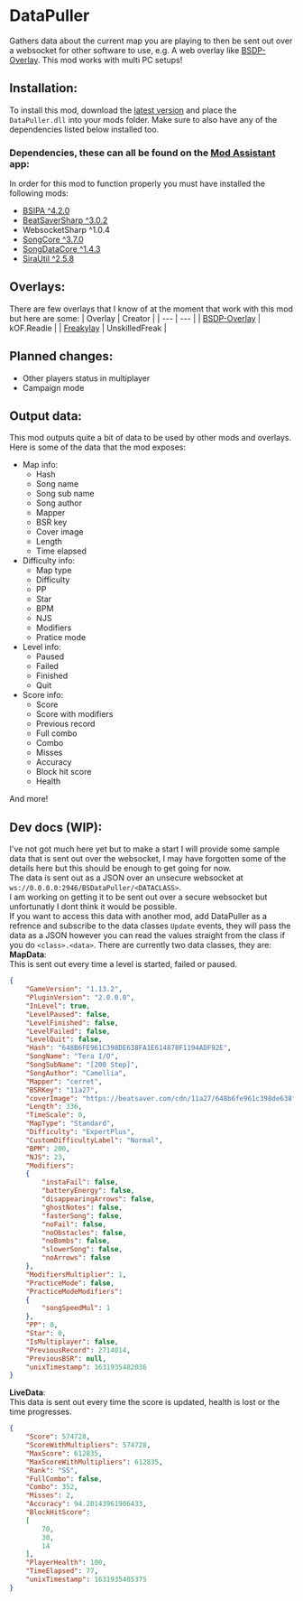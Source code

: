 # DataPuller
Gathers data about the current map you are playing to then be sent out over a websocket for other software to use, e.g. A web overlay like [BSDP-Overlay](https://github.com/kOFReadie/BSDP-Overlay). This mod works with multi PC setups!

## Installation:
To install this mod, download the [latest version](https://github.com/kOFReadie/BSDataPuller/releases/latest) and place the `DataPuller.dll` into your mods folder. Make sure to also have any of the dependencies listed below installed too.
### Dependencies, these can all be found on the [Mod Assistant](https://github.com/Assistant/ModAssistant) app:
In order for this mod to function properly you must have installed the following mods:
- [BSIPA ^4.2.0](https://github.com/bsmg/BeatSaber-IPA-Reloaded)
- [BeatSaverSharp ^3.0.2](https://github.com/Auros/BeatSaverSharper)
- WebsocketSharp ^1.0.4
- [SongCore ^3.7.0](https://github.com/Kylemc1413/SongCore)
- [SongDataCore ^1.4.3](https://github.com/halsafar/BeatSaberSongDataCore/)
- [SiraUtil ^2.5.8](https://github.com/Auros/SiraUtil)

## Overlays:
There are few overlays that I know of at the moment that work with this mod but here are some:
| Overlay | Creator |
| --- | --- |
| [BSDP-Overlay](https://github.com/kOFReadie/BSDP-Overlay) | kOF.Readie |
| [Freakylay](https://github.com/UnskilledFreak/Freakylay) | UnskilledFreak |

## Planned changes:
- Other players status in multiplayer
- Campaign mode

## Output data:
This mod outputs quite a bit of data to be used by other mods and overlays. Here is some of the data that the mod exposes:
- Map info:
    - Hash
    - Song name
    - Song sub name
    - Song author
    - Mapper
    - BSR key
    - Cover image
    - Length
    - Time elapsed
- Difficulty info:
    - Map type
    - Difficulty
    - PP
    - Star
    - BPM
    - NJS
    - Modifiers
    - Pratice mode
- Level info:
    - Paused
    - Failed
    - Finished
    - Quit
- Score info:
    - Score
    - Score with modifiers
    - Previous record
    - Full combo
    - Combo
    - Misses
    - Accuracy
    - Block hit score
    - Health

And more!

## Dev docs (WIP):
I've not got much here yet but to make a start I will provide some sample data that is sent out over the websocket, I may have forgotten some of the details here but this should be enough to get going for now.  
The data is sent out as a JSON over an unsecure websocket at `ws://0.0.0.0:2946/BSDataPuller/<DATACLASS>`.  
I am working on getting it to be sent out over a secure websocket but unfortunatly I dont think it would be possible.  
If you want to access this data with another mod, add DataPuller as a refrence and subscribe to the data classes `Update` events, they will pass the data as a JSON however you can read the values straight from the class if you do `<class>.<data>`.
There are currently two data classes, they are:  
**MapData**:  
This is sent out every time a level is started, failed or paused.
```json
{
    "GameVersion": "1.13.2",
    "PluginVersion": "2.0.0.0",
    "InLevel": true,
    "LevelPaused": false,
    "LevelFinished": false,
    "LevelFailed": false,
    "LevelQuit": false,
    "Hash": "648B6FE961C398DE638FA1E614878F1194ADF92E",
    "SongName": "Tera I/O",
    "SongSubName": "[200 Step]",
    "SongAuthor": "Camellia",
    "Mapper": "cerret",
    "BSRKey": "11a27",
    "coverImage": "https://beatsaver.com/cdn/11a27/648b6fe961c398de638fa1e614878f1194adf92e.jpg",
    "Length": 336,
    "TimeScale": 0,
    "MapType": "Standard",
    "Difficulty": "ExpertPlus",
    "CustomDifficultyLabel": "Normal",
    "BPM": 200,
    "NJS": 23,
    "Modifiers":
    {
        "instaFail": false,
        "batteryEnergy": false,
        "disappearingArrows": false,
        "ghostNotes": false,
        "fasterSong": false,
        "noFail": false,
        "noObstacles": false,
        "noBombs": false,
        "slowerSong": false,
        "noArrows": false
    },
    "ModifiersMultiplier": 1,
    "PracticeMode": false,
    "PracticeModeModifiers":
    {
        "songSpeedMul": 1
    },
    "PP": 0,
    "Star": 0,
    "IsMultiplayer": false,
    "PreviousRecord": 2714014,
    "PreviousBSR": null,
    "unixTimestamp": 1631935482036
}
```
**LiveData**:  
This data is sent out every time the score is updated, health is lost or the time progresses.
```json
{
    "Score": 574728,
    "ScoreWithMultipliers": 574728,
    "MaxScore": 612835,
    "MaxScoreWithMultipliers": 612835,
    "Rank": "SS",
    "FullCombo": false,
    "Combo": 352,
    "Misses": 2,
    "Accuracy": 94.20143961906433,
    "BlockHitScore":
    [
        70,
        30,
        14
    ],
    "PlayerHealth": 100,
    "TimeElapsed": 77,
    "unixTimestamp": 1631935485375
}
```
